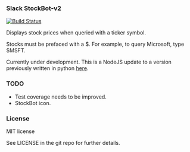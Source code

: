 ### Slack StockBot-v2

[![Build Status](https://travis-ci.org/mraypold/slack-stockbot-v2.svg?branch=master)](https://travis-ci.org/mraypold/slack-stockbot-v2)

Displays stock prices when queried with a ticker symbol.

Stocks must be prefaced with a $. For example, to query Microsoft, type $MSFT.

Currently under development. This is a NodeJS update to a version previously written in python [here](https://github.com/mraypold/slack-stockbot).

### TODO

* Test coverage needs to be improved.
* StockBot icon.

### License

MIT license

See LICENSE in the git repo for further details.
